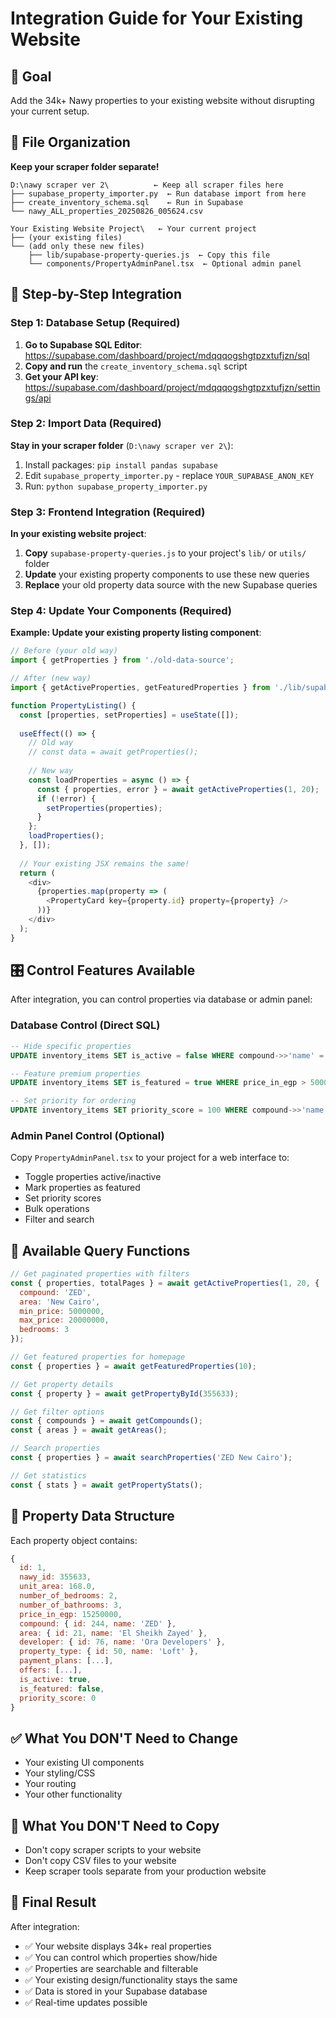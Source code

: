 # Integration Guide for Your Existing Website

## 🎯 Goal
Add the 34k+ Nawy properties to your existing website without disrupting your current setup.

## 📁 File Organization
**Keep your scraper folder separate!**
```
D:\nawy scraper ver 2\          ← Keep all scraper files here
├── supabase_property_importer.py  ← Run database import from here
├── create_inventory_schema.sql    ← Run in Supabase
└── nawy_ALL_properties_20250826_005624.csv

Your Existing Website Project\   ← Your current project
├── (your existing files)
└── (add only these new files)
    ├── lib/supabase-property-queries.js  ← Copy this file
    └── components/PropertyAdminPanel.tsx  ← Optional admin panel
```

## 🚀 Step-by-Step Integration

### Step 1: Database Setup (Required)
1. **Go to Supabase SQL Editor**: https://supabase.com/dashboard/project/mdqqqogshgtpzxtufjzn/sql
2. **Copy and run** the `create_inventory_schema.sql` script
3. **Get your API key**: https://supabase.com/dashboard/project/mdqqqogshgtpzxtufjzn/settings/api

### Step 2: Import Data (Required)
**Stay in your scraper folder** (`D:\nawy scraper ver 2\`):
1. Install packages: `pip install pandas supabase`
2. Edit `supabase_property_importer.py` - replace `YOUR_SUPABASE_ANON_KEY`
3. Run: `python supabase_property_importer.py`

### Step 3: Frontend Integration (Required)
**In your existing website project**:
1. **Copy** `supabase-property-queries.js` to your project's `lib/` or `utils/` folder
2. **Update** your existing property components to use these new queries
3. **Replace** your old property data source with the new Supabase queries

### Step 4: Update Your Components (Required)
**Example: Update your existing property listing component**:

```javascript
// Before (your old way)
import { getProperties } from './old-data-source';

// After (new way)
import { getActiveProperties, getFeaturedProperties } from './lib/supabase-property-queries';

function PropertyListing() {
  const [properties, setProperties] = useState([]);
  
  useEffect(() => {
    // Old way
    // const data = await getProperties();
    
    // New way
    const loadProperties = async () => {
      const { properties, error } = await getActiveProperties(1, 20);
      if (!error) {
        setProperties(properties);
      }
    };
    loadProperties();
  }, []);
  
  // Your existing JSX remains the same!
  return (
    <div>
      {properties.map(property => (
        <PropertyCard key={property.id} property={property} />
      ))}
    </div>
  );
}
```

## 🎛️ Control Features Available

After integration, you can control properties via database or admin panel:

### Database Control (Direct SQL)
```sql
-- Hide specific properties
UPDATE inventory_items SET is_active = false WHERE compound->>'name' = 'Unwanted Compound';

-- Feature premium properties
UPDATE inventory_items SET is_featured = true WHERE price_in_egp > 50000000;

-- Set priority for ordering
UPDATE inventory_items SET priority_score = 100 WHERE compound->>'name' = 'Premium Compound';
```

### Admin Panel Control (Optional)
Copy `PropertyAdminPanel.tsx` to your project for a web interface to:
- Toggle properties active/inactive
- Mark properties as featured
- Set priority scores
- Bulk operations
- Filter and search

## 🔧 Available Query Functions

```javascript
// Get paginated properties with filters
const { properties, totalPages } = await getActiveProperties(1, 20, {
  compound: 'ZED',
  area: 'New Cairo',
  min_price: 5000000,
  max_price: 20000000,
  bedrooms: 3
});

// Get featured properties for homepage
const { properties } = await getFeaturedProperties(10);

// Get property details
const { property } = await getPropertyById(355633);

// Get filter options
const { compounds } = await getCompounds();
const { areas } = await getAreas();

// Search properties
const { properties } = await searchProperties('ZED New Cairo');

// Get statistics
const { stats } = await getPropertyStats();
```

## 🎨 Property Data Structure
Each property object contains:
```javascript
{
  id: 1,
  nawy_id: 355633,
  unit_area: 168.0,
  number_of_bedrooms: 2,
  number_of_bathrooms: 3,
  price_in_egp: 15250000,
  compound: { id: 244, name: 'ZED' },
  area: { id: 21, name: 'El Sheikh Zayed' },
  developer: { id: 76, name: 'Ora Developers' },
  property_type: { id: 50, name: 'Loft' },
  payment_plans: [...],
  offers: [...],
  is_active: true,
  is_featured: false,
  priority_score: 0
}
```

## ✅ What You DON'T Need to Change
- Your existing UI components
- Your styling/CSS
- Your routing
- Your other functionality

## 🚫 What You DON'T Need to Copy
- Don't copy scraper scripts to your website
- Don't copy CSV files to your website
- Keep scraper tools separate from your production website

## 🎯 Final Result
After integration:
- ✅ Your website displays 34k+ real properties
- ✅ You can control which properties show/hide
- ✅ Properties are searchable and filterable
- ✅ Your existing design/functionality stays the same
- ✅ Data is stored in your Supabase database
- ✅ Real-time updates possible
